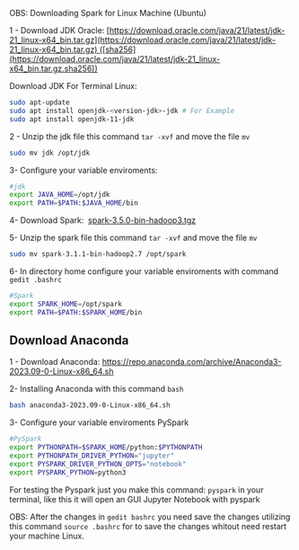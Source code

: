 OBS: Downloading Spark for Linux Machine (Ubuntu)

1 - Download JDK Oracle: [https://download.oracle.com/java/21/latest/jdk-21_linux-x64_bin.tar.gz](https://download.oracle.com/java/21/latest/jdk-21_linux-x64_bin.tar.gz) ([sha256](https://download.oracle.com/java/21/latest/jdk-21_linux-x64_bin.tar.gz.sha256))

Download JDK For Terminal Linux:

```bash
sudo apt-update
sudo apt install openjdk-<version-jdk>-jdk # For Example
sudo apt install openjdk-11-jdk
```

2 - Unzip the jdk file this command `tar -xvf` and move the file `mv`

```bash
sudo mv jdk /opt/jdk
```

3- Configure your variable enviroments:

```bash
#jdk
export JAVA_HOME=/opt/jdk 
export PATH=$PATH:$JAVA_HOME/bin
```

4- Download Spark:  [spark-3.5.0-bin-hadoop3.tgz](https://www.apache.org/dyn/closer.lua/spark/spark-3.5.0/spark-3.5.0-bin-hadoop3.tgz)


5- Unzip the spark file this command `tar -xvf` and move the file `mv`

```bash
sudo mv spark-3.1.1-bin-hadoop2.7 /opt/spark
```

6- In directory home configure your variable enviroments with command `gedit .bashrc`

```bash
#Spark
export SPARK_HOME=/opt/spark 
export PATH=$PATH:$SPARK_HOME/bin
```


## Download Anaconda 

1 - Download Anaconda: https://repo.anaconda.com/archive/Anaconda3-2023.09-0-Linux-x86_64.sh

2- Installing Anaconda with this command `bash`

```bash
bash anaconda3-2023.09-0-Linux-x86_64.sh
```

3- Configure your variable enviroments PySpark

```bash
#PySpark
export PYTHONPATH=$SPARK_HOME/python:$PYTHONPATH
export PYTHONPATH_DRIVER_PYTHON="jupyter"
export PYSPARK_DRIVER_PYTHON_OPTS="notebook"
export PYSPARK_PYTHON=python3
```

For testing the Pyspark just you make this command: `pyspark` in your terminal, like this it will open an GUI Jupyter Notebook with pyspark

OBS: After the changes in `gedit bashrc` you need save the changes utilizing this command `source .bashrc` for to save the changes whitout need restart your machine Linux.
